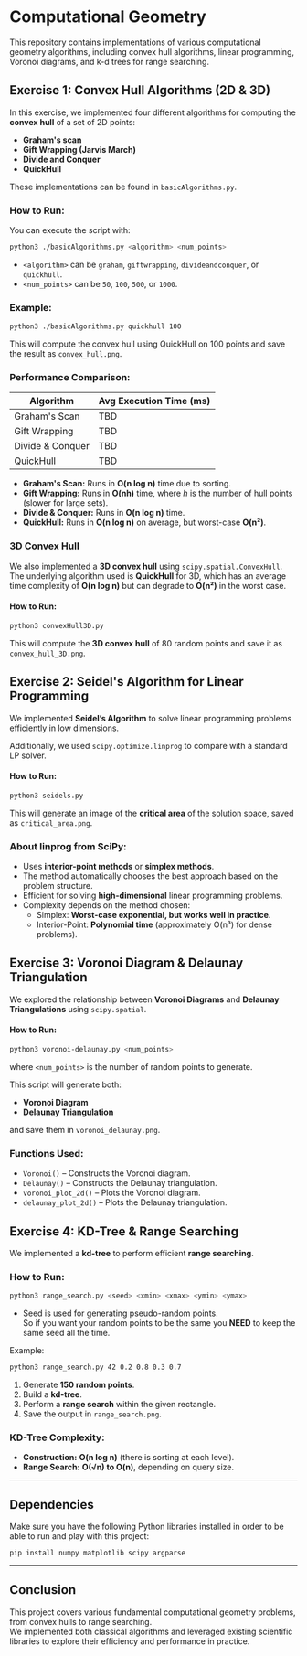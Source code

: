 # Computational Geometry

This repository contains implementations of various computational geometry algorithms, including convex hull algorithms, linear programming, Voronoi diagrams, and k-d trees for range searching.


## **Exercise 1: Convex Hull Algorithms (2D & 3D)**

In this exercise, we implemented four different algorithms for computing the **convex hull** of a set of 2D points:

- **Graham's scan**
- **Gift Wrapping (Jarvis March)**
- **Divide and Conquer**
- **QuickHull**

These implementations can be found in `basicAlgorithms.py`.

### **How to Run:**

You can execute the script with:

```sh
python3 ./basicAlgorithms.py <algorithm> <num_points>
```

- `<algorithm>` can be `graham`, `giftwrapping`, `divideandconquer`, or `quickhull`.
- `<num_points>` can be `50`, `100`, `500`, or `1000`.

### **Example:**

```sh
python3 ./basicAlgorithms.py quickhull 100
```

This will compute the convex hull using QuickHull on 100 points and save the result as `convex_hull.png`.

### **Performance Comparison:**

| Algorithm        | Avg Execution Time (ms) |
| ---------------- | ----------------------- |
| Graham's Scan    | TBD                     |
| Gift Wrapping    | TBD                     |
| Divide & Conquer | TBD                     |
| QuickHull        | TBD                     |

- **Graham's Scan:** Runs in **O(n log n)** time due to sorting.
- **Gift Wrapping:** Runs in **O(nh)** time, where *h* is the number of hull points (slower for large sets).
- **Divide & Conquer:** Runs in **O(n log n)** time.
- **QuickHull:** Runs in **O(n log n)** on average, but worst-case **O(n²)**.

### **3D Convex Hull**

We also implemented a **3D convex hull** using `scipy.spatial.ConvexHull`.  
The underlying algorithm used is **QuickHull** for 3D, which has an average time complexity of **O(n log n)** but can degrade to **O(n²)** in the worst case.

#### **How to Run:**

```sh
python3 convexHull3D.py
```

This will compute the **3D convex hull** of 80 random points and save it as `convex_hull_3D.png`.

## **Exercise 2: Seidel's Algorithm for Linear Programming**

We implemented **Seidel’s Algorithm** to solve linear programming problems efficiently in low dimensions.

Additionally, we used `scipy.optimize.linprog` to compare with a standard LP solver.

#### **How to Run:**

```sh
python3 seidels.py
```

This will generate an image of the **critical area** of the solution space, saved as `critical_area.png`.

### **About linprog from SciPy:**

- Uses **interior-point methods** or **simplex methods**.
- The method automatically chooses the best approach based on the problem structure.
- Efficient for solving **high-dimensional** linear programming problems.
- Complexity depends on the method chosen:
  - Simplex: **Worst-case exponential, but works well in practice**.
  - Interior-Point: **Polynomial time** (approximately O(n³) for dense problems).


## **Exercise 3: Voronoi Diagram & Delaunay Triangulation**

We explored the relationship between **Voronoi Diagrams** and **Delaunay Triangulations** using `scipy.spatial`.

#### **How to Run:**

```sh
python3 voronoi-delaunay.py <num_points>
```

where `<num_points>` is the number of random points to generate.

This script will generate both:

- **Voronoi Diagram**
- **Delaunay Triangulation**

and save them in `voronoi_delaunay.png`.

### **Functions Used:**

- `Voronoi()` – Constructs the Voronoi diagram.
- `Delaunay()` – Constructs the Delaunay triangulation.
- `voronoi_plot_2d()` – Plots the Voronoi diagram.
- `delaunay_plot_2d()` – Plots the Delaunay triangulation.

## **Exercise 4: KD-Tree & Range Searching**

We implemented a **kd-tree** to perform efficient **range searching**.

### **How to Run:**

```sh
python3 range_search.py <seed> <xmin> <xmax> <ymin> <ymax>
```

- Seed is used for generating pseudo-random points.  
  So if you want your random points to be the same you **NEED** to keep the same seed all the time.

Example:

```sh
python3 range_search.py 42 0.2 0.8 0.3 0.7
```

1. Generate **150 random points**.
2. Build a **kd-tree**.
3. Perform a **range search** within the given rectangle.
4. Save the output in `range_search.png`.

### **KD-Tree Complexity:**

- **Construction:** **O(n log n)** (there is sorting at each level).
- **Range Search:** **O(√n) to O(n)**, depending on query size.

---

## **Dependencies**

Make sure you have the following Python libraries installed in order to be able to run and play with this project:

```sh
pip install numpy matplotlib scipy argparse
```

---

## **Conclusion**

This project covers various fundamental computational geometry problems, from convex hulls to range searching.  
We implemented both classical algorithms and leveraged existing scientific libraries to explore their efficiency and performance in practice.

